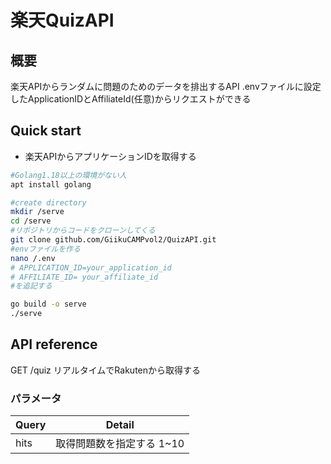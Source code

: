 # 楽天QuizAPI

## 概要
楽天APIからランダムに問題のためのデータを排出するAPI
.envファイルに設定したApplicationIDとAffiliateId(任意)からリクエストができる

## Quick start
- 楽天APIからアプリケーションIDを取得する


```bash
#Golang1.18以上の環境がない人
apt install golang
```

```bash
#create directory
mkdir /serve
cd /serve
#リポジトリからコードをクローンしてくる
git clone github.com/GiikuCAMPvol2/QuizAPI.git
#envファイルを作る
nano /.env
# APPLICATION_ID=your_application_id
# AFFILIATE_ID= your_affiliate_id
#を追記する

go build -o serve
./serve
```
## API reference

GET  /quiz
リアルタイムでRakutenから取得する
### パラメータ

|Query|Detail|
|----|----|
|hits|取得問題数を指定する 1~10|
